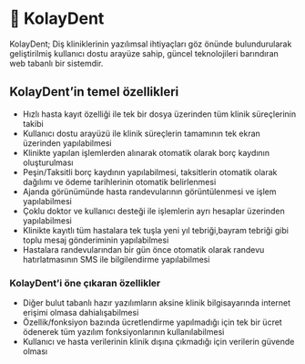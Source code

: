 # :beginner:  KolayDent

KolayDent; Diş kliniklerinin yazılımsal ihtiyaçları göz önünde bulundurularak geliştirilmiş kullanıcı dostu arayüze sahip, güncel teknolojileri barındıran web tabanlı bir sistemdir.

## KolayDent’in temel özellikleri
- Hızlı hasta kayıt özelliği ile tek bir dosya üzerinden tüm klinik süreçlerinin takibi
- Kullanıcı dostu arayüzü ile klinik süreçlerin tamamının tek ekran üzerinden yapılabilmesi
- Klinikte yapılan işlemlerden alınarak otomatik olarak borç kaydının oluşturulması
- Peşin/Taksitli borç kaydının yapılabilmesi, taksitlerin otomatik olarak dağılımı ve ödeme tarihlerinin otomatik belirlenmesi
- Ajanda görünümünde hasta randevularının görüntülenmesi ve işlem yapılabilmesi
- Çoklu doktor ve kullanıcı desteği ile işlemlerin ayrı hesaplar üzerinden yapılabilmesi
- Klinikte kayıtlı tüm hastalara tek tuşla yeni yıl tebriği,bayram tebriği gibi toplu mesaj gönderiminin yapılabilmesi
- Hastalara randevularından bir gün önce otomatik olarak randevu hatırlatmasının SMS ile bilgilendirme yapılabilmesi

### KolayDent’i öne çıkaran özellikler
- Diğer bulut tabanlı hazır yazılımların aksine klinik bilgisayarında internet erişimi olmasa dahialışabilmesi
- Özellik/fonksiyon  bazında ücretlendirme yapılmadığı için tek bir ücret ödenerek tüm yazılım fonksiyonlarının kullanılabilmesi
- Kullanıcı ve hasta verilerinin klinik dışına çıkmadığı için verilerin güvende olması
